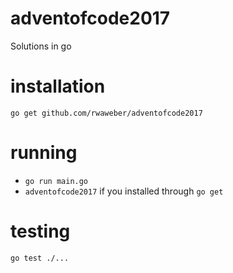 # adventofcode2017 #

Solutions in go

# installation #
`go get github.com/rwaweber/adventofcode2017`

# running #
- `go run main.go`
- `adventofcode2017` if you installed through `go get`

# testing #
`go test ./...`
